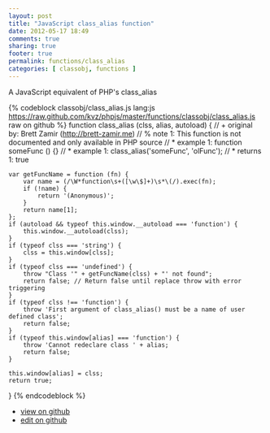 ```yaml
---
layout: post
title: "JavaScript class_alias function"
date: 2012-05-17 18:49
comments: true
sharing: true
footer: true
permalink: functions/class_alias
categories: [ classobj, functions ]
---
```

A JavaScript equivalent of PHP's class_alias
<!-- more -->
{% codeblock classobj/class_alias.js lang:js https://raw.github.com/kvz/phpjs/master/functions/classobj/class_alias.js raw on github %}
function class_alias (clss, alias, autoload) {
    // +   original by: Brett Zamir (http://brett-zamir.me)
    // %        note 1: This function is not documented and only available in PHP source
    // *     example 1: function someFunc () {}
    // *     example 1: class_alias('someFunc', 'olFunc');
    // *     returns 1: true

    var getFuncName = function (fn) {
        var name = (/\W*function\s+([\w\$]+)\s*\(/).exec(fn);
        if (!name) {
            return '(Anonymous)';
        }
        return name[1];
    };
    if (autoload && typeof this.window.__autoload === 'function') {
        this.window.__autoload(clss);
    }
    if (typeof clss === 'string') {
        clss = this.window[clss];
    }
    if (typeof clss === 'undefined') {
        throw "Class '" + getFuncName(clss) + "' not found";
        return false; // Return false until replace throw with error triggering
    }
    if (typeof clss !== 'function') {
        throw 'First argument of class_alias() must be a name of user defined class';
        return false;
    }
    if (typeof this.window[alias] === 'function') {
        throw 'Cannot redeclare class ' + alias;
        return false;
    }

    this.window[alias] = clss;
    return true;
}
{% endcodeblock %}
<ul>
 <li><a href="https://github.com/kvz/phpjs/blob/master/functions/classobj/class_alias.js">view on github</a></li>
 <li><a href="https://github.com/kvz/phpjs/edit/master/functions/classobj/class_alias.js">edit on github</a></li>
</ul>
